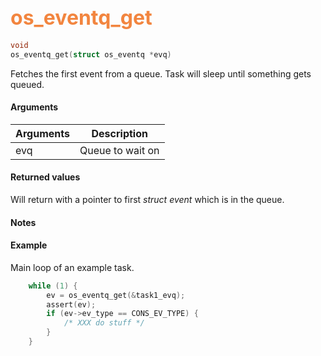 ## <font color="#F2853F" style="font-size:24pt"> os_eventq_get</font>

```c
void
os_eventq_get(struct os_eventq *evq)
```

Fetches the first event from a queue. Task will sleep until something gets queued.


#### Arguments

| Arguments | Description |
|-----------|-------------|
| evq |  Queue to wait on  |


#### Returned values

Will return with a pointer to first *struct event* which is in the queue.

#### Notes 


#### Example

Main loop of an example task.

```c
    while (1) {
        ev = os_eventq_get(&task1_evq);
        assert(ev);
        if (ev->ev_type == CONS_EV_TYPE) {
			/* XXX do stuff */
        }
    }

```

